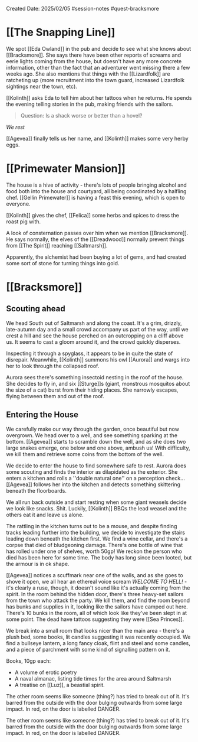 Created Date: 2025/02/05
#session-notes
#quest-bracksmore
# [[The Snapping Line]]
We spot [[Eda Owland]] in the pub and decide to see what she knows about [[Bracksmore]]. She says there have been other reports of screams and eerie lights coming from the house, but doesn't have any more concrete information, other than the fact that an adventurer went missing there a few weeks ago. She also mentions that things with the [[Lizardfolk]] are ratcheting up (more recruitment into the town guard, increased Lizardfolk sightings near the town, etc).

[[Kolinth]] asks Eda to tell him about her tattoos when he returns. He spends the evening telling stories in the pub, making friends with the sailors.

> Question: Is a shack worse or better than a hovel?

*We rest*

[[Agevea]] finally tells us her name, and [[Kolinth]] makes some very herby eggs.
# [[Primewater Mansion]]
The house is a hive of activity - there's lots of people bringing alcohol and food both into the house and courtyard, all being coordinated by a halfling chef. [[Gellin Primewater]] is having a feast this evening, which is open to everyone.

[[Kolinth]] gives the chef, [[Felica]] some herbs and spices to dress the roast pig with.

A look of consternation passes over him when we mention [[Bracksmore]]. He says normally, the elves of the [[Dreadwood]] normally prevent things from [[The Spirit]] reaching [[Saltmarsh]].

Apparently, the alchemist had been buying a lot of gems, and had created some sort of stone for turning things into gold.
# [[Bracksmore]]
## Scouting ahead
We head South out of Saltmarsh and along the coast. It's a grim, drizzly, late-autumn day and a small crowd accompany us part of the way, until we crest a hill and see the house perched on an outcropping on a cliff above us. It seems to cast a gloom around it, and the crowd quickly disperses.

Inspecting it through a spyglass, it appears to be in quite the state of disrepair. Meanwhile, [[Kolinth]] summons his owl [[Aurora]] and wargs into her to look through the collapsed roof.

Aurora sees there's something insectoid nesting in the roof of the house. She decides to fly in, and six [[Sturge]]s (giant, monstrous mosquitos about the size of a cat) burst from their hiding places. She narrowly escapes, flying between them and out of the roof.
## Entering the House
We carefully make our way through the garden, once beautiful but now overgrown. We head over to a well, and see something sparking at the bottom. [[Agevea]] starts to scramble down the well, and as she does two large snakes emerge, one below and one above, ambush us! With difficulty, we kill them and retrieve some coins from the bottom of the well.

We decide to enter the house to find somewhere safe to rest. Aurora does some scouting and finds the interior as dilapidated as the exterior. She enters a kitchen and rolls a ''double natural one'' on a perception check... [[Agevea]] follows her into the kitchen and detects something skittering beneath the floorboards.

We all run back outside and start resting when some giant weasels decide we look like snacks. Shit. Luckily, [[Kolinth]] BBQs the lead weasel and the others eat it and leave us alone.

The rattling in the kitchen turns out to be a mouse, and despite finding tracks leading further into the building, we decide to investigate the stairs leading down beneath the kitchen first. We find a wine cellar, and there's a corpse that died of bludgeoning damage. There's one bottle of wine that has rolled under one of shelves, worth 50gp! We reckon the person who died has been here for some time. The body has long since been looted, but the armour is in ok shape.

[[Agevea]] notices a scuffmark near one of the walls, and as she goes to shove it open, we all hear an ethereal voice scream *WELCOME TO HELL!* - it's clearly a ruse, though, it doesn't sound like it's actually coming from the spirit. In the room behind the hidden door, there's three heavy-set sailors from the town who attack the party. We kill them, and find the room beyond has bunks and supplies in it, looking like the sailors have camped out here. There's 10 bunks in the room, all of which look like they've been slept in at some point. The dead have tattoos suggesting they were [[Sea Princes]].

We break into a small room that looks nicer than the main area - there's a plush bed, some books, lit candles suggesting it was recently occupied. We find a bullseye lantern, a long fancy cloak, flint and steel and some candles, and a piece of parchment with some kind of signalling pattern on it.

Books, 10gp each:
* A volume of erotic poetry
* A naval almanac, listing tide times for the area around Saltmarsh
* A treatise on [[Luz]], a beastial spirit.

The other room seems like someone (thing?) has tried to break out of it. It's barred from the outside with the door bulging outwards from some large impact. In red, on the door is labelled DANGER.

The other room seems like someone (thing?) has tried to break out of it. It's barred from the outside with the door bulging outwards from some large impact. In red, on the door is labelled DANGER.